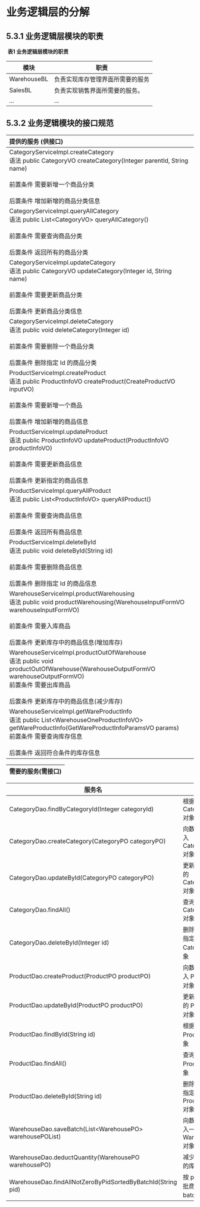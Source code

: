 # 业务逻辑层的分解

## 5.3.1 业务逻辑层模块的职责

​														**表1 业务逻辑层模块的职责**

| 模块        | 职责                             |
| ----------- | -------------------------------- |
| WarehouseBL | 负责实现库存管理界面所需要的服务 |
| SalesBL     | 负责实现销售界面所需要的服务。   |
| ...         | ...                              |

## 5.3.2 业务逻辑模块的接口规范

| 提供的服务 (供接口)                                          |
| :----------------------------------------------------------- |
| CategoryServiceImpl.createCategory   <br/>语法         public CategoryVO createCategory(Integer parentId, String name)<br/><br/> 前置条件  需要新增一个商品分类<br/>                                                  <br/>后置条件  增加新增的商品分类信息 |
| CategoryServiceImpl.queryAllCategory<br/>语法           public List\<CategoryVO\> queryAllCategory()<br/><br/>前置条件    需要查询商品分类<br/><br/>后置条件     返回所有的商品分类 |
| CategoryServiceImpl.updateCategory<br/>语法           public CategoryVO updateCategory(Integer id, String name)<br/><br/>前置条件    需要更新商品分类<br/><br/>后置条件    更新商品分类信息 |
| CategoryServiceImpl.deleteCategory<br/> 语法           public void deleteCategory(Integer id)<br/><br/>前置条件   需要删除一个商品分类<br/><br/>后置条件   删除指定 Id 的商品分类 |
| ProductServiceImpl.createProduct <br/>语法         public ProductInfoVO createProduct(CreateProductVO inputVO)<br/><br/>前置条件  需要新增一个商品<br/><br/>后置条件  增加新增的商品信息 |
| ProductServiceImpl.updateProduct<br/>语法   public ProductInfoVO updateProduct(ProductInfoVO productInfoVO)<br/><br/>前置条件  需要更新商品信息<br/><br/>后置条件  更新指定的商品信息 |
| ProductServiceImpl.queryAllProduct<br/>语法   public List\<ProductInfoVO\> queryAllProduct()<br/><br/>前置条件 需要查询商品信息<br/><br/>后置条件  返回所有商品信息 |
| ProductServiceImpl.deleteById<br/>语法  public void deleteById(String id)<br/><br/>前置条件  需要删除商品信息<br/><br/>后置条件  删除指定 Id 的商品信息 |
| WarehouseServiceImpl.productWarehousing<br/>语法  public void productWarehousing(WarehouseInputFormVO warehouseInputFormVO)<br/><br/> 前置条件   需要入库商品<br/><br/> 后置条件    更新库存中的商品信息(增加库存) |
| WarehouseServiceImpl.productOutOfWarehouse<br/> 语法  public void productOutOfWarehouse(WarehouseOutputFormVO warehouseOutputFormVO)<br/> 前置条件  需要出库商品<br/><br/> 后置条件  更新库存中的商品信息(减少库存) |
| WarehouseServiceImpl.getWareProductInfo<br/> 语法   public List\<WarehouseOneProductInfoVO\> getWareProductInfo(GetWareProductInfoParamsVO params)<br/> 前置条件   需要查询库存信息<br/><br/> 后置条件   返回符合条件的库存信息 |

| 需要的服务(需接口) |
| ------------------ |

| 服务名                                                      | 服务                                   |
| ----------------------------------------------------------- | -------------------------------------- |
| CategoryDao.findByCategoryId(Integer categoryId)            | 根据 Id 得到 CategoryPO 对象           |
| CategoryDao.createCategory(CategoryPO categoryPO)           | 向数据库中插入 CategoryPO对象          |
| CategoryDao.updateById(CategoryPO categoryPO)               | 更新数据库中的 CategoryPO 对象         |
| CategoryDao.findAll()                                       | 查询所有 CategoryPO 对象               |
| CategoryDao.deleteById(Integer id)                          | 删除数据库中指定 Id 的CategotyPO对象   |
| ProductDao.createProduct(ProductPO productPO)               | 向数据库中插入 ProductPO 对象          |
| ProductDao.updateById(ProductPO productPO)                  | 更新数据库中的 ProductPO 对象          |
| ProductDao.findById(String id)                              | 根据 Id 查找 ProductPO 对象            |
| ProductDao.findAll()                                        | 查询所有 ProductPO 对象                |
| ProductDao.deleteById(String id)                            | 删除数据库中指定 Id 的 ProductDao 对象 |
| WarehouseDao.saveBatch(List\<WarehousePO\> warehousePOList) | 向数据库中插入一批 WarehousePO 对象    |
| WarehouseDao.deductQuantity(WarehousePO warehousePO)        | 减少一批商品的库存数量                 |
| WarehouseDao.findAllNotZeroByPidSortedByBatchId(String pid) | 按 pid 查询一批商品，按 batchId 排序   |

